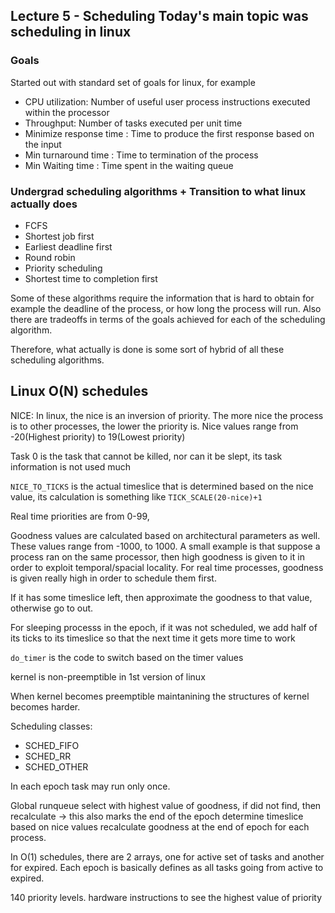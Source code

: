 ## Lecture 5 - Scheduling Today's main topic was scheduling in linux

### Goals

Started out with standard set of goals for linux, for example
- CPU utilization: Number of useful user process instructions executed within the processor
- Throughput: Number of tasks executed per unit time
- Minimize response time : Time to produce the first response based on the input
- Min turnaround time : Time to termination of the process 
- Min Waiting time : Time spent in the waiting queue

### Undergrad scheduling algorithms + Transition to what linux actually does

- FCFS
- Shortest job first
- Earliest deadline first
- Round robin 
- Priority scheduling
- Shortest time to completion first

Some of these algorithms require the information that is hard to obtain for example the deadline of the process, or how long the process will run. Also there are tradeoffs in terms of the goals achieved for each of the scheduling algorithm.

Therefore, what actually is done is some sort of hybrid of all these scheduling algorithms. 



## Linux O(N) schedules

NICE: In linux, the nice is an inversion of priority. The more nice the process is to other processes, the lower the priority is. 
Nice values range from -20(Highest priority) to 19(Lowest priority)

Task 0 is the task that cannot be killed, nor can it be slept, its task information is not used much

`NICE_TO_TICKS` is the actual timeslice that is determined based on the nice value, its calculation is something like
`TICK_SCALE(20-nice)+1`

Real time priorities are from 0-99,

Goodness values are calculated based on architectural parameters as well. These values range from -1000, to 1000. A small example is that suppose a process ran on the same processor, then high goodness is given to it in order to exploit temporal/spacial locality. For real time processes, goodness is given really high in order to schedule them first.

If it has some timeslice left, then approximate the goodness to that value, otherwise go to out.

For sleeping processs in the epoch, if it was not scheduled, we add half of its ticks to its timeslice so that the next time it gets more time to work


`do_timer` is the code to switch based on the timer values

kernel is non-preemptible in 1st version of linux

When kernel becomes preemptible maintanining the structures of kernel becomes harder.                    


Scheduling classes:
- SCHED_FIFO
- SCHED_RR
- SCHED_OTHER

In each epoch task may run only once.

Global runqueue
select with highest value of goodness, if did not find, then recalculate -> this also marks the end of the epoch
determine timeslice based on nice values
recalculate goodness at the end of epoch for each process.


In O(1) schedules, there are 2 arrays, one for active set of tasks and another for expired.
Each epoch is basically defines as all tasks going from active to expired.

140 priority levels.
hardware instructions to see the highest value of priority                       
